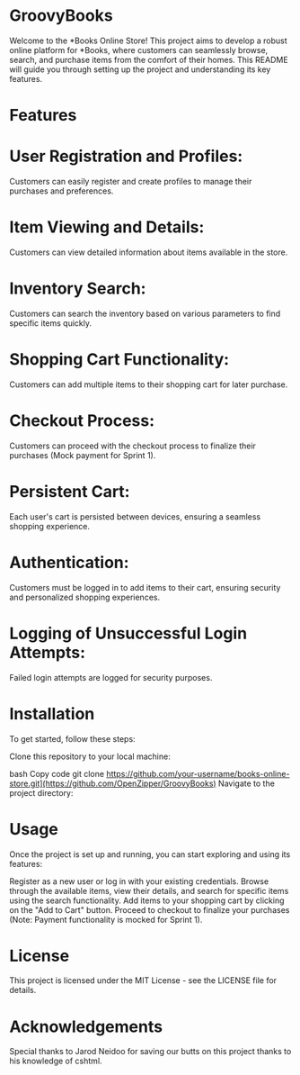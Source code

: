 # GroovyBooks

Welcome to the *Books Online Store! This project aims to develop a robust online platform for *Books, where customers can seamlessly browse, search, and purchase items from the comfort of their homes. This README will guide you through setting up the project and understanding its key features.

# Features
# User Registration and Profiles:
Customers can easily register and create profiles to manage their purchases and preferences.

# Item Viewing and Details:
Customers can view detailed information about items available in the store.

# Inventory Search:
Customers can search the inventory based on various parameters to find specific items quickly.

# Shopping Cart Functionality:
Customers can add multiple items to their shopping cart for later purchase.

# Checkout Process:
Customers can proceed with the checkout process to finalize their purchases (Mock payment for Sprint 1).

# Persistent Cart:
Each user's cart is persisted between devices, ensuring a seamless shopping experience.

# Authentication:
Customers must be logged in to add items to their cart, ensuring security and personalized shopping experiences.

# Logging of Unsuccessful Login Attempts:
Failed login attempts are logged for security purposes.

# Installation
To get started, follow these steps:

Clone this repository to your local machine:

 bash
Copy code
git clone https://github.com/your-username/books-online-store.git](https://github.com/OpenZipper/GroovyBooks)
Navigate to the project directory:

# Usage
Once the project is set up and running, you can start exploring and using its features:

Register as a new user or log in with your existing credentials.
Browse through the available items, view their details, and search for specific items using the search functionality.
Add items to your shopping cart by clicking on the "Add to Cart" button.
Proceed to checkout to finalize your purchases (Note: Payment functionality is mocked for Sprint 1).

# License
This project is licensed under the MIT License - see the LICENSE file for details.

# Acknowledgements
Special thanks to Jarod Neidoo for saving our butts on this project thanks to his knowledge of cshtml.
